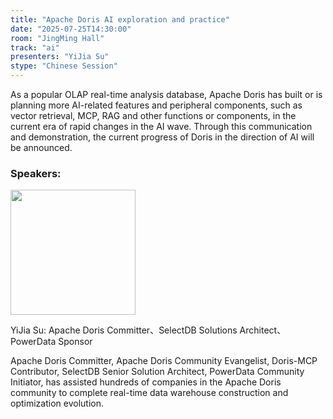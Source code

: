 ```yaml
---
title: "Apache Doris AI exploration and practice"
date: "2025-07-25T14:30:00"
room: "JingMing Hall"
track: "ai"
presenters: "YiJia Su"
stype: "Chinese Session"
---
```


As a popular OLAP real-time analysis database, Apache Doris has built or is planning more AI-related features and peripheral components, such as vector retrieval, MCP, RAG and other functions or components, in the current era of rapid changes in the AI ​​wave. Through this communication and demonstration, the current progress of Doris in the direction of AI will be announced.

### Speakers:


<img src="https://github.com/user-attachments/assets/9b0307e8-6187-442d-b535-baa0983e1244" width="200" /><br/>

YiJia Su: Apache Doris Committer、SelectDB Solutions Architect、PowerData Sponsor

Apache Doris Committer, Apache Doris Community Evangelist, Doris-MCP Contributor, SelectDB Senior Solution Architect, PowerData Community Initiator, has assisted hundreds of companies in the Apache Doris community to complete real-time data warehouse construction and optimization evolution.